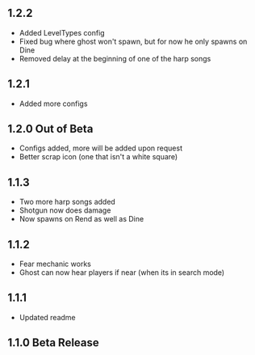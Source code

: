 ## 1.2.2
* Added LevelTypes config
* Fixed bug where ghost won't spawn, but for now he only spawns on Dine
* Removed delay at the beginning of one of the harp songs

## 1.2.1
* Added more configs

## 1.2.0 Out of Beta
* Configs added, more will be added upon request 
* Better scrap icon (one that isn't a white square)

## 1.1.3
* Two more harp songs added
* Shotgun now does damage
* Now spawns on Rend as well as Dine

## 1.1.2
* Fear mechanic works
* Ghost can now hear players if near (when its in search mode)

## 1.1.1
* Updated readme

## 1.1.0 Beta Release
